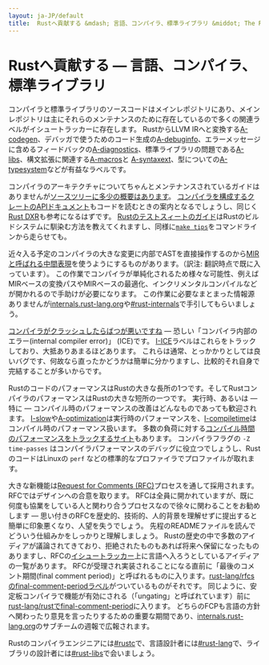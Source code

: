 ```yaml
---
layout: ja-JP/default
title:  Rustへ貢献する &mdash; 言語、コンパイラ、標準ライブラリ &middot; The Rust Programming Language
---
```


# Rustへ貢献する &mdash; 言語、コンパイラ、標準ライブラリ


コンパイラと標準ライブラリのソースコードはメインレポジトリにあり、メインレポジトリは主にそれらのメンテナンスのために存在しているので多くの関連ラベルがイシュートラッカーに存在します。
RustからLLVM IRへと変換する[A-codegen]、デバッガで使うためのコード生成の[A-debuginfo]、エラーメッセージに含めるフィードバックの[A-diagnostics]、標準ライブラリの問題である[A-libs]、構文拡張に関連する[A-macros]と [A-syntaxext]、型についての[A-typesystem]などが有益なラベルです。

コンパイラのアーキテクチャについてちゃんとメンテナンスされているガイドはありませんが[ソースツリーに多少の概要はあります][rustc-guide]。
[コンパイラを構成するクレートのAPIドキュメント][internals-docs]もコードを読むときの案内となるでしょうし、同じく[Rust DXR]も参考になるはずです。
[Rustのテストスィートのガイド][testsuite]はRustのビルドシステムに馴染む方法を教えてくれますし、同様に[`make tips`][tips]をコマンドラインから走らせても。


近々入る予定のコンパイラの大きな変更に内部でASTを直接操作するのから[MIRと呼ばれる中間表現][mir]を使うようにするものがあります。（訳注: 翻訳時点で既に入っています）。
この作業でコンパイラが単純化されるため様々な可能性、例えばMIRベースの変換パスやMIRベースの最適化、インクリメンタルコンパイルなどが開かれるので手助けが必要になります。
この作業に必要なまとまった情報源ありませんが[internals.rust-lang.org]や[#rust-internals]で手引してもらいましょう。

[コンパイラがクラッシュしたらばつが悪いですね][ice] &mdash; 恐しい「コンパイラ内部のエラー(internal compiler error)」 (ICE)です。
[I-ICE]ラベルはこれらをトラックしており、大抵ありあまるほどあります。
これらは通常、とっかかりとしては良いバグです、何故なら直ったかどうかは簡単に分かりますし、比較的それ自身で完結することが多いからです。

RustのコードのパフォーマンスはRustの大きな長所の1つです。そしてRustコンパイラのパフォーマンスはRustの大きな短所の一つです。
実行時、あるいは &mdash; 特に &mdash; コンパイル時のパフォーマンスの改善はどんなものであっても歓迎されます。
[I-slow]や[A-optimization]は実行時のパフォーマンスを、[I-compiletime]はコンパイル時のパフォーマンス扱います。
多数の負荷に対する[コンパイル時間のパフォーマンスをトラックするサイト][rustc-perf]もあります。
コンパイラフラグの `-Z time-passes` はコンパイラパフォーマンスのデバッグに役立つでしょうし、RustのコードはLinuxの `perf` などの標準的なプロファイラでプロファイルが取れます。

大きな新機能は[Request for Comments (RFC)][rfc]プロセスを通して採用されます。RFCではデザインへの合意を取ります。
RFCは全員に開かれていますが、既に何度も協業をしている人と関わり合うプロセスなので徐々に関わることをお勧めします &mdash; 思い付きのRFCを歴史的、技術的、人的背景を理解せずに提出すると簡単に印象悪くなり、人望を失うでしょう。
先程のREADMEファイルを読んでどういう仕組みかをしっかりと理解しましょう。
Rustの歴史の中で多数のアイディアが議論されてきており、拒絶されたものもあれば将来へ保留になったものありますし、RFCの[イシュートラッカー][rfc-issues]上に言語へ入ろうとしているアイディアの一覧があります。
RFCが受理され実装されることになる直前に「最後のコメント期間(final comment period)」と呼ばれるものに入ります。[rust-lang/rfcsのfinal-comment-periodラベル][rfc-fcp]がついているものがそれです。
同じように、安定板コンパイラで機能が有効にされる（「ungating」と呼ばれています）前に[rust-lang/rustでfinal-comment-period][issue-fcp]に入ります。
どちらのFCPも言語の方針へ関わったり意見を言ったりするための重要な期間であり、[internals.rust-lang.org]のサブチームの週報で広報されます。

Rustのコンパイラエンジニアには[#rustc]で、言語設計者には[#rust-lang]で、ライブラリの設計者には[#rust-libs]で会いましょう。

<!--
TODO: guide to compile-time benchmarking
TODO: using the triage bot?
TODO: some of this RFC description could probably go in the RFC readme
-->


[#rust-internals]: https://client00.chat.mibbit.com/?server=irc.mozilla.org&channel=%23rust-internals
[#rust-lang]: https://client00.chat.mibbit.com/?server=irc.mozilla.org&channel=%23rust-lang
[#rust-libs]: https://client00.chat.mibbit.com/?server=irc.mozilla.org&channel=%23rust-libs
[#rustc]: https://client00.chat.mibbit.com/?server=irc.mozilla.org&channel=%23rustc
[A-codegen]: https://github.com/rust-lang/rust/issues?q=is%3Aopen+is%3Aissue+label%3AA-codegen
[A-debuginfo]: https://github.com/rust-lang/rust/issues?q=is%3Aopen+is%3Aissue+label%3AA-debuginfo
[A-diagnostics]: https://github.com/rust-lang/rust/issues?q=is%3Aopen+is%3Aissue+label%3AA-diagnostics
[A-libs]: https://github.com/rust-lang/rust/issues?q=is%3Aopen+is%3Aissue+label%3AA-libs
[A-macros]: https://github.com/rust-lang/rust/issues?q=is%3Aopen+is%3Aissue+label%3AA-macros
[A-optimization]: https://github.com/rust-lang/rust/issues?q=is%3Aopen+is%3Aissue+label%3AA-optimization
[A-syntaxext]: https://github.com/rust-lang/rust/issues?q=is%3Aopen+is%3Aissue+label%3AA-syntaxext
[A-typesystem]: https://github.com/rust-lang/rust/issues?q=is%3Aopen+is%3Aissue+label%3AA-typesystem
[I-ICE]: https://github.com/rust-lang/rust/labels/I-ICE
[I-compiletime]: https://github.com/rust-lang/rust/issues?q=is%3Aopen+is%3Aissue+label%3AI-compiletime
[I-slow]: https://github.com/rust-lang/rust/issues?q=is%3Aopen+is%3Aissue+label%3AI-slow
[Rust DXR]: https://dxr.mozilla.org/rust/source/src
[ice]: https://users.rust-lang.org/t/glacier-a-big-ol-pile-of-ice/3380
[internals-docs]: https://manishearth.github.io/rust-internals-docs
[internals.rust-lang.org]: https://internals.rust-lang.org/
[issue-fcp]: https://github.com/rust-lang/rust/issues?q=is%3Aopen+is%3Aissue+label%3AB-unstable+label%3Afinal-comment-period
[mir]: https://github.com/rust-lang/rust/issues/27840
[rfc-fcp]: https://github.com/rust-lang/rfcs/pulls?q=is%3Aopen+is%3Apr+label%3Afinal-comment-period
[rfc-issues]: https://github.com/rust-lang/rfcs/issues
[rfc]: https://github.com/rust-lang/rfcs#table-of-contents
[rustc-guide]: https://github.com/rust-lang/rust/blob/master/src/librustc/README.md
[rustc-perf]: http://ncameron.org/perf-rustc/
[testsuite]: https://github.com/rust-lang/rust-wiki-backup/blob/master/Note-testsuite.md
[tips]: https://github.com/rust-lang/rust/blob/3d1f3c9d389d46607ae28c51cc94c1f43d65f3f9/Makefile.in#L48
